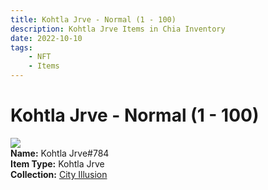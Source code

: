 ```yaml
---
title: Kohtla Jrve - Normal (1 - 100)
description: Kohtla Jrve Items in Chia Inventory
date: 2022-10-10
tags:
    - NFT
    - Items
---
```


# Kohtla Jrve - Normal (1 - 100)
<div class="item_thumbnail">
<img loading="lazy" src="https://2w2pgswhyei4syt6oacm2gxkztxipk5mby3hktpqpc32jkt3azpa.arweave.net/1bTzSsfBEclifnAEzRrqzO6Hq6wONnVN8Hi3pKp7Bl4"><br/>
<div><strong>Name:</strong> Kohtla Jrve#784</div>
<div><strong>Item Type:</strong> Kohtla Jrve</div>
<div><strong>Collection:</strong> <a href="https://www.spacescan.io/xch/nft/collection/col1lend2dcn558km4wcwta4xnkfv3xpcmlp9kyt0m909emvfxechlyqdl5ndg">City Illusion</a></div>
</div>

